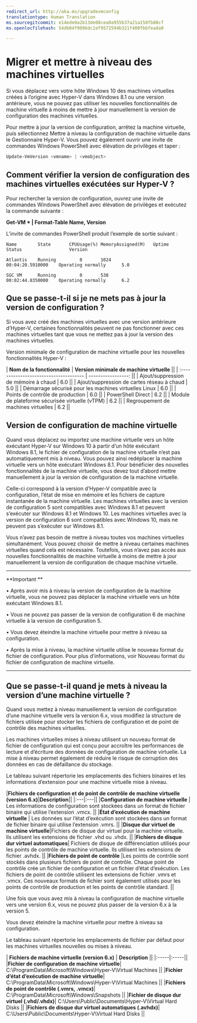 ```yaml
---
redirect_url: http://aka.ms/upgradevmconfig
translationtype: Human Translation
ms.sourcegitcommit: e14ede0a2b13de08cea0a955b37a21a150fb88cf
ms.openlocfilehash: 54db04f9096dc1ef9572594b321f400fbbfeada0

---
```


# Migrer et mettre à niveau des machines virtuelles 

Si vous déplacez vers votre hôte Windows 10 des machines virtuelles créées à l’origine avec Hyper-V dans Windows 8.1 ou une version antérieure, vous ne pouvez pas utiliser les nouvelles fonctionnalités de machine virtuelle à moins de mettre à jour manuellement la version de configuration des machines virtuelles. 

Pour mettre à jour la version de configuration, arrêtez la machine virtuelle, puis sélectionnez Mettre à niveau la configuration de machine virtuelle dans le Gestionnaire Hyper-V.  Vous pouvez également ouvrir une invite de commandes Windows PowerShell avec élévation de privilèges et taper : 

 ```PowerShell
Update-VmVersion <vmname> | <vmobject>
```

## Comment vérifier la version de configuration des machines virtuelles exécutées sur Hyper-V ? 

Pour rechercher la version de configuration, ouvrez une invite de commandes Windows PowerShell avec élévation de privilèges et exécutez la commande suivante :

**Get-VM * | Format-Table Name, Version**

L’invite de commandes PowerShell produit l’exemple de sortie suivant :

```
Name        State       CPUUsage(%) MemoryAssigned(M)   Uptime              Status                  Version
    
Atlantis    Running         0       1024                00:04:20.5910000    Operating normally      5.0
    
SGC VM      Running         0       538                 00:02:44.8350000    Operating normally      6.2
```


## Que se passe-t-il si je ne mets pas à jour la version de configuration ?

Si vous avez créé des machines virtuelles avec une version antérieure d’Hyper-V, certaines fonctionnalités peuvent ne pas fonctionner avec ces machines virtuelles tant que vous ne mettez pas à jour la version des machines virtuelles.

Version minimale de configuration de machine virtuelle pour les nouvelles fonctionnalités Hyper-V :

| **Nom de la fonctionnalité**                       | **Version minimale de machine virtuelle** ||
| :------------------------------------- | -----------------: || | Ajout/suppression de mémoire à chaud                  |                6.0 || | Ajout/suppression de cartes réseau à chaud        |                5.0 || | Démarrage sécurisé pour les machines virtuelles Linux              |                6.0 || | Points de contrôle de production                 |                6.0 || | PowerShell Direct                      |                6.2 || | Module de plateforme sécurisée virtuelle (vTPM) |                6.2 || | Regroupement de machines virtuelles               |                6.2 ||



## Version de configuration de machine virtuelle ##

Quand vous déplacez ou importez une machine virtuelle vers un hôte exécutant Hyper-V sur Windows 10 à partir d’un hôte exécutant Windows 8.1, le fichier de configuration de la machine virtuelle n’est pas automatiquement mis à niveau. Vous pouvez ainsi redéplacer la machine virtuelle vers un hôte exécutant Windows 8.1. Pour bénéficier des nouvelles fonctionnalités de la machine virtuelle, vous devez tout d’abord mettre manuellement à jour la version de configuration de la machine virtuelle. 

Celle-ci correspond à la version d’Hyper-V compatible avec la configuration, l’état de mise en mémoire et les fichiers de capture instantanée de la machine virtuelle. Les machines virtuelles avec la version de configuration 5 sont compatibles avec Windows 8.1 et peuvent s’exécuter sur Windows 8.1 et Windows 10. Les machines virtuelles avec la version de configuration 6 sont compatibles avec Windows 10, mais ne peuvent pas s’exécuter sur Windows 8.1.

Vous n’avez pas besoin de mettre à niveau toutes vos machines virtuelles simultanément. Vous pouvez choisir de mettre à niveau certaines machines virtuelles quand cela est nécessaire. Toutefois, vous n’avez pas accès aux nouvelles fonctionnalités de machine virtuelle à moins de mettre à jour manuellement la version de configuration de chaque machine virtuelle.  


----------------
**Important **

• Après avoir mis à niveau la version de configuration de la machine virtuelle, vous ne pouvez pas déplacer la machine virtuelle vers un hôte exécutant Windows 8.1.

• Vous ne pouvez pas passer de la version de configuration 6 de machine virtuelle à la version de configuration 5.

• Vous devez éteindre la machine virtuelle pour mettre à niveau sa configuration.

• Après la mise à niveau, la machine virtuelle utilise le nouveau format du fichier de configuration. Pour plus d’informations, voir Nouveau format du fichier de configuration de machine virtuelle.

--------





## Que se passe-t-il quand je mets à niveau la version d’une machine virtuelle ?
Quand vous mettez à niveau manuellement la version de configuration d’une machine virtuelle vers la version 6.x, vous modifiez la structure de fichiers utilisée pour stocker les fichiers de configuration et de point de contrôle des machines virtuelles. 

Les machines virtuelles mises à niveau utilisent un nouveau format de fichier de configuration qui est conçu pour accroître les performances de lecture et d’écriture des données de configuration de machine virtuelle. La mise à niveau permet également de réduire le risque de corruption des données en cas de défaillance du stockage. 

Le tableau suivant répertorie les emplacements des fichiers binaires et les informations d’extension pour une machine virtuelle mise à niveau.  

|**Fichiers de configuration et de point de contrôle de machine virtuelle (version 6.x)**|**Description**||
|:---|:---|| |**Configuration de machine virtuelle** | Les informations de configuration sont stockées dans un format de fichier binaire qui utilise l’extension .vmcx. || |**État d’exécution de machine virtuelle** | Les données sur l’état d’exécution sont stockées dans un format de fichier binaire qui utilise l’extension .vmrs.  || |**Disque dur virtuel de machine virtuelle**|Fichiers de disque dur virtuel pour la machine virtuelle. Ils utilisent les extensions de fichier .vhd ou .vhdx.   || |**Fichiers de disque dur virtuel automatiques**| Fichiers de disque de différenciation utilisés pour les points de contrôle de machine virtuelle. Ils utilisent les extensions de fichier .avhdx. || |**Fichiers de point de contrôle** |Les points de contrôle sont stockés dans plusieurs fichiers de point de contrôle. Chaque point de contrôle crée un fichier de configuration et un fichier d’état d’exécution. Les fichiers de point de contrôle utilisent les extensions de fichier .vmrs et .vmcx. Ces nouveaux formats de fichier sont également utilisés pour les points de contrôle de production et les points de contrôle standard. ||

Une fois que vous avez mis à niveau la configuration de machine virtuelle vers une version 6.x, vous ne pouvez plus passer de la version 6.x à la version 5. 

Vous devez éteindre la machine virtuelle pour mettre à niveau sa configuration.

Le tableau suivant répertorie les emplacements de fichier par défaut pour les machines virtuelles nouvelles ou mises à niveau.

|   **Fichiers de machine virtuelle (version 6.x)** | **Description** ||
|:-----|:-----|| |**Fichier de configuration de machine virtuelle**| C:\ProgramData\Microsoft\Windows\Hyper-V\Virtual Machines || |**Fichier d’état d’exécution de machine virtuelle**| C:\ProgramData\Microsoft\Windows\Hyper-V\Virtual Machines || |**Fichiers de point de contrôle (.vmrs, .vmcx)**| C:\ProgramData\Microsoft\Windows\Snapshots || |**Fichier de disque dur virtuel (.vhd/.vhdx)**| C:\Users\Public\Documents\Hyper-V\Virtual Hard Disks || |**Fichiers de disque dur virtuel automatiques (.avhdx)**| C:\Users\Public\Documents\Hyper-V\Virtual Hard Disks ||







<!--HONumber=Jun16_HO4-->


